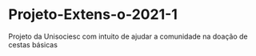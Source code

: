 # Projeto-Extens-o-2021-1
Projeto da Unisociesc com intuito de ajudar a comunidade na doação de cestas básicas
